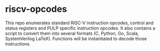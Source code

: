 riscv-opcodes
===========================================================================

This repo enumerates standard RISC-V instruction opcodes, control and status
registers and PULP specific instruction opcodes. It also contains a script to
convert them into several formats (C, Python, Go, Scala, SystemVerilog LaTeX).
Functions will be instantiated to decode those instructions.
